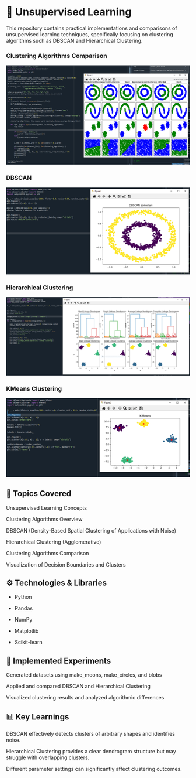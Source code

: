 # 🧠 Unsupervised Learning 

This repository contains practical implementations and comparisons of unsupervised learning techniques, specifically focusing on clustering algorithms such as DBSCAN and Hierarchical Clustering.


### Clustering Algorithms Comparison
![ClusteringAlgorithmsComparison](images/ClusteringAlgorithmsComparison.PNG)

### DBSCAN
![DBSCAN](images/DBSCAN.PNG)

### Hierarchical Clustering
![hierarchical_clustering](images/hierarchical_clustering.PNG)

### KMeans Clustering
![KMeansClustering](images/KMeansClustering.PNG)

## 🧩 Topics Covered

Unsupervised Learning Concepts

Clustering Algorithms Overview

DBSCAN (Density-Based Spatial Clustering of Applications with Noise)

Hierarchical Clustering (Agglomerative)

Clustering Algorithms Comparison

Visualization of Decision Boundaries and Clusters

## ⚙️ Technologies & Libraries

- Python

- Pandas

- NumPy

- Matplotlib

- Scikit-learn

## 🧪 Implemented Experiments

Generated datasets using make_moons, make_circles, and blobs

Applied and compared DBSCAN and Hierarchical Clustering

Visualized clustering results and analyzed algorithmic differences

## 📊 Key Learnings

DBSCAN effectively detects clusters of arbitrary shapes and identifies noise.

Hierarchical Clustering provides a clear dendrogram structure but may struggle with overlapping clusters.

Different parameter settings can significantly affect clustering outcomes.